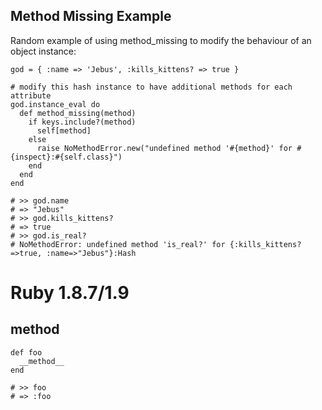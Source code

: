 ## Method Missing Example

Random example of using method_missing to modify the behaviour of an object instance:

    god = { :name => 'Jebus', :kills_kittens? => true }
    
    # modify this hash instance to have additional methods for each attribute
    god.instance_eval do
      def method_missing(method)
        if keys.include?(method)
          self[method]
        else
          raise NoMethodError.new("undefined method '#{method}' for #{inspect}:#{self.class}")
        end
      end
    end
    
    # >> god.name
    # => "Jebus"
    # >> god.kills_kittens?
    # => true
    # >> god.is_real?
    # NoMethodError: undefined method 'is_real?' for {:kills_kittens?=>true, :name=>"Jebus"}:Hash

# Ruby 1.8.7/1.9

## __method__

    def foo
      __method__
    end
    
    # >> foo
    # => :foo
